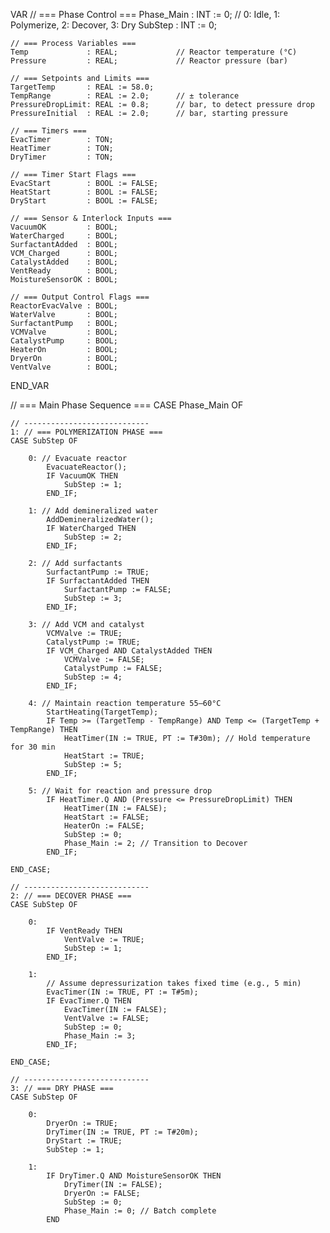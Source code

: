 VAR
    // === Phase Control ===
    Phase_Main       : INT := 0;         // 0: Idle, 1: Polymerize, 2: Decover, 3: Dry
    SubStep          : INT := 0;

    // === Process Variables ===
    Temp             : REAL;             // Reactor temperature (°C)
    Pressure         : REAL;             // Reactor pressure (bar)

    // === Setpoints and Limits ===
    TargetTemp       : REAL := 58.0;
    TempRange        : REAL := 2.0;      // ± tolerance
    PressureDropLimit: REAL := 0.8;      // bar, to detect pressure drop
    PressureInitial  : REAL := 2.0;      // bar, starting pressure

    // === Timers ===
    EvacTimer        : TON;
    HeatTimer        : TON;
    DryTimer         : TON;

    // === Timer Start Flags ===
    EvacStart        : BOOL := FALSE;
    HeatStart        : BOOL := FALSE;
    DryStart         : BOOL := FALSE;

    // === Sensor & Interlock Inputs ===
    VacuumOK         : BOOL;
    WaterCharged     : BOOL;
    SurfactantAdded  : BOOL;
    VCM_Charged      : BOOL;
    CatalystAdded    : BOOL;
    VentReady        : BOOL;
    MoistureSensorOK : BOOL;

    // === Output Control Flags ===
    ReactorEvacValve : BOOL;
    WaterValve       : BOOL;
    SurfactantPump   : BOOL;
    VCMValve         : BOOL;
    CatalystPump     : BOOL;
    HeaterOn         : BOOL;
    DryerOn          : BOOL;
    VentValve        : BOOL;
END_VAR

// === Main Phase Sequence ===
CASE Phase_Main OF

    // ----------------------------
    1: // === POLYMERIZATION PHASE ===
    CASE SubStep OF

        0: // Evacuate reactor
            EvacuateReactor();
            IF VacuumOK THEN
                SubStep := 1;
            END_IF;

        1: // Add demineralized water
            AddDemineralizedWater();
            IF WaterCharged THEN
                SubStep := 2;
            END_IF;

        2: // Add surfactants
            SurfactantPump := TRUE;
            IF SurfactantAdded THEN
                SurfactantPump := FALSE;
                SubStep := 3;
            END_IF;

        3: // Add VCM and catalyst
            VCMValve := TRUE;
            CatalystPump := TRUE;
            IF VCM_Charged AND CatalystAdded THEN
                VCMValve := FALSE;
                CatalystPump := FALSE;
                SubStep := 4;
            END_IF;

        4: // Maintain reaction temperature 55–60°C
            StartHeating(TargetTemp);
            IF Temp >= (TargetTemp - TempRange) AND Temp <= (TargetTemp + TempRange) THEN
                HeatTimer(IN := TRUE, PT := T#30m); // Hold temperature for 30 min
                HeatStart := TRUE;
                SubStep := 5;
            END_IF;

        5: // Wait for reaction and pressure drop
            IF HeatTimer.Q AND (Pressure <= PressureDropLimit) THEN
                HeatTimer(IN := FALSE);
                HeatStart := FALSE;
                HeaterOn := FALSE;
                SubStep := 0;
                Phase_Main := 2; // Transition to Decover
            END_IF;

    END_CASE;

    // ----------------------------
    2: // === DECOVER PHASE ===
    CASE SubStep OF

        0:
            IF VentReady THEN
                VentValve := TRUE;
                SubStep := 1;
            END_IF;

        1:
            // Assume depressurization takes fixed time (e.g., 5 min)
            EvacTimer(IN := TRUE, PT := T#5m);
            IF EvacTimer.Q THEN
                EvacTimer(IN := FALSE);
                VentValve := FALSE;
                SubStep := 0;
                Phase_Main := 3;
            END_IF;

    END_CASE;

    // ----------------------------
    3: // === DRY PHASE ===
    CASE SubStep OF

        0:
            DryerOn := TRUE;
            DryTimer(IN := TRUE, PT := T#20m);
            DryStart := TRUE;
            SubStep := 1;

        1:
            IF DryTimer.Q AND MoistureSensorOK THEN
                DryTimer(IN := FALSE);
                DryerOn := FALSE;
                SubStep := 0;
                Phase_Main := 0; // Batch complete
            END
